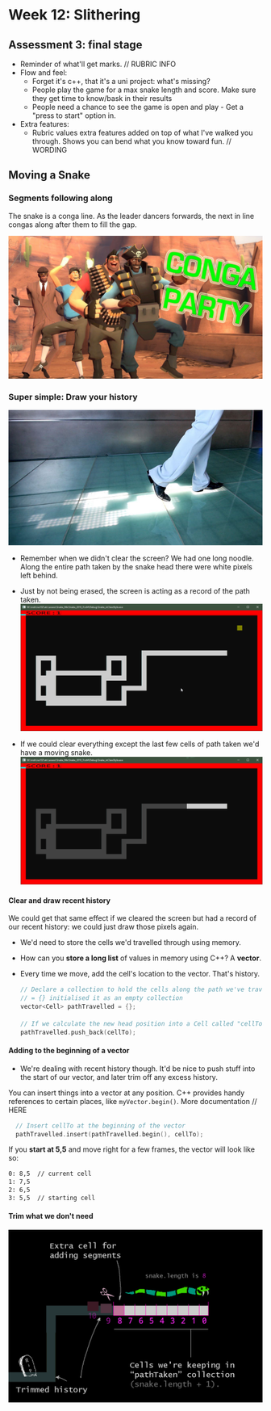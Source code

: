 
# Week 12: Slithering

## Assessment 3: final stage

* Reminder of what'll get marks.
    // RUBRIC INFO
* Flow and feel:
  - Forget it's c++, that it's a uni project: what's missing?
  - People play the game for a max snake length and score. Make sure they get time to know/bask in their results
  - People need a chance to see the game is open and play - Get a "press to start" option in.
* Extra features:
  * Rubric values extra features added on top of what I've walked you through. Shows you can bend what you know toward fun. // WORDING

## Moving a Snake

### Segments following along

The snake is a conga line. As the leader dancers forwards, the next in line congas along after them to fill the gap. 

![](assets/week12/conga_tf2.jpg)


### Super simple: Draw your history

![](assets/week12/light_floor_trail.jpg)

  * Remember when we didn't clear the screen? We had one long noodle. Along the entire path taken by the snake head there were white pixels left behind.
  * Just by not being erased, the screen is acting as a record of the path taken.
  ![](assets/week11/screen_mess_no_clear.png)
  
  * If we could clear everything except the last few cells of path taken we'd have a moving snake. 
  ![](assets/week12/snake_as_recent_history.png)
  
#### Clear and draw recent history
We could get that same effect if we cleared the screen but had a record of our recent history: we could just draw those pixels again.
  - We'd need to store the cells we'd travelled through using memory.
  - How can you **store a long list** of values in memory using C++? A **vector**. 
  - Every time we move, add the cell's location to the vector. That's history.

    ```cpp
    // Declare a collection to hold the cells along the path we've travelled.
    // = {} initialised it as an empty collection
    vector<Cell> pathTravelled = {}; 

    // If we calculate the new head position into a Cell called "cellTo", add it to the vector
    pathTravelled.push_back(cellTo);
    ```

#### Adding to the beginning of a vector

- We're dealing with recent history though. It'd be nice to push stuff into the start of our vector, and later trim off any excess history.

You can insert things into a vector at any position.  C++ provides handy references to certain places, like `myVector.begin()`. More documentation // HERE

```cpp
  // Insert cellTo at the beginning of the vector
  pathTravelled.insert(pathTravelled.begin(), cellTo);
```
If you **start at 5,5** and move right for a few frames, the vector will look like so:
```
0: 8,5  // current cell
1: 7,5
2: 6,5
3: 5,5  // starting cell
```
#### Trim what we don't need

![](assets/week12/snake_as_path_travelled.png)
